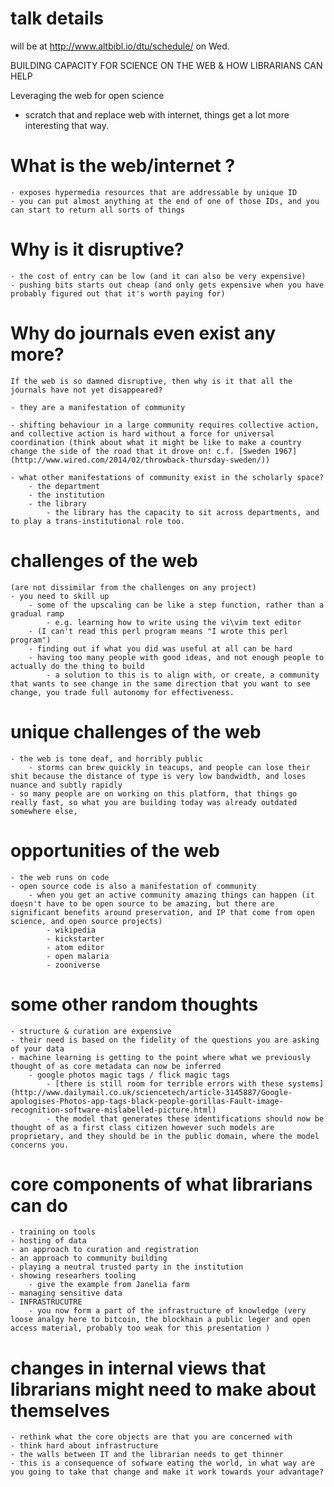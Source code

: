 

# talk details
will be at http://www.altbibl.io/dtu/schedule/ on Wed. 

BUILDING CAPACITY FOR SCIENCE ON THE WEB & HOW LIBRARIANS CAN HELP

Leveraging the web for open science 

- scratch that and replace web with internet, things get a lot more interesting that way. 


# What is the web/internet ?
	- exposes hypermedia resources that are addressable by unique ID
	- you can put almost anything at the end of one of those IDs, and you can start to return all sorts of things 


# Why is it disruptive?
	- the cost of entry can be low (and it can also be very expensive)
	- pushing bits starts out cheap (and only gets expensive when you have probably figured out that it's worth paying for)
	
	
	
# Why do journals even exist any more?

	If the web is so damned disruptive, then why is it that all the journals have not yet disappeared? 

	- they are a manifestation of community 

	- shifting behaviour in a large community requires collective action, and collective action is hard without a force for universal coordination (think about what it might be like to make a country change the side of the road that it drove on! c.f. [Sweden 1967](http://www.wired.com/2014/02/throwback-thursday-sweden/)) 

	- what other manifestations of community exist in the scholarly space? 
		- the department
		- the institution
		- the library 		
			- the library has the capacity to sit across departments, and to play a trans-institutional role too. 



# challenges of the web 
	(are not dissimilar from the challenges on any project)
	- you need to skill up 
		- some of the upscaling can be like a step function, rather than a gradual ramp
			- e.g. learning how to write using the vi\vim text editor 
		- (I can't read this perl program means "I wrote this perl program")
		- finding out if what you did was useful at all can be hard 
		- having too many people with good ideas, and not enough people to actually do the thing to build
			- a solution to this is to align with, or create, a community that wants to see change in the same direction that you want to see change, you trade full autonomy for effectiveness. 



# unique challenges of the web 
	- the web is tone deaf, and horribly public
		- storms can brew quickly in teacups, and people can lose their shit because the distance of type is very low bandwidth, and loses nuance and subtly rapidly 
	- so many people are on working on this platform, that things go really fast, so what you are building today was already outdated somewhere else, 


# opportunities of the web
	- the web runs on code
	- open source code is also a manifestation of community 
		- when you get an active community amazing things can happen (it doesn't have to be open source to be amazing, but there are significant benefits around preservation, and IP that come from open science, and open source projects)
			- wikipedia 
			- kickstarter 
			- atom editor 
			- open malaria 
			- zooniverse 



# some other random thoughts 
	- structure & curation are expensive 
	- their need is based on the fidelity of the questions you are asking of your data
	- machine learning is getting to the point where what we previously thought of as core metadata can now be inferred
		- google photos magic tags / flick magic tags  
			- [there is still room for terrible errors with these systems](http://www.dailymail.co.uk/sciencetech/article-3145887/Google-apologises-Photos-app-tags-black-people-gorillas-Fault-image-recognition-software-mislabelled-picture.html)
			- the model that generates these identifications should now be thought of as a first class citizen however such models are proprietary, and they should be in the public domain, where the model concerns you. 
			
			
			
# core components of what librarians can do
	- training on tools 
	- hosting of data 
	- an approach to curation and registration 
	- an approach to community building 
	- playing a neutral trusted party in the institution 
	- showing researhers tooling
		- give the example from Janelia farm 
	- managing sensitive data 
	- INFRASTRUCUTRE 
		- you now form a part of the infrastructure of knowledge (very loose analgy here to bitcoin, the blockhain a public leger and open access material, probably too weak for this presentation )
	
# changes in internal views that librarians might need to make about themselves 
	- rethink what the core objects are that you are concerned with 
	- think hard about infrastructure 
	- the walls between IT and the librarian needs to get thinner 
	- this is a consequence of sofware eating the world, in what way are you going to take that change and make it work towards your advantage? 
